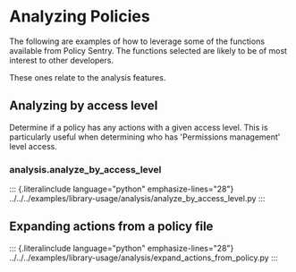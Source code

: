 Analyzing Policies
==================

The following are examples of how to leverage some of the functions
available from Policy Sentry. The functions selected are likely to be of
most interest to other developers.

These ones relate to the analysis features.

Analyzing by access level
-------------------------

Determine if a policy has any actions with a given access level. This is
particularly useful when determining who has 'Permissions management'
level access.

### analysis.analyze_by_access_level

::: {.literalinclude language="python" emphasize-lines="28"}
../../../examples/library-usage/analysis/analyze_by_access_level.py
:::

Expanding actions from a policy file
------------------------------------

::: {.literalinclude language="python" emphasize-lines="28"}
../../../examples/library-usage/analysis/expand_actions_from_policy.py
:::
